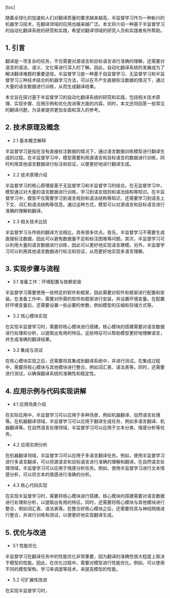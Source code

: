 
[toc]                    
                
                
随着全球化的加速和人们对翻译质量的要求越来越高，半监督学习作为一种新兴的机器学习技术，在翻译领域的应用也越来越广泛。本文将介绍一种基于半监督学习的自动化翻译系统的研究和实践，希望对翻译领域的研究人员和实践者有所帮助。

## 1. 引言

翻译是一项复杂的任务，不仅需要对源语言和目标语言进行准确的理解，还需要对语言的语法、语义、文化等进行深入的了解。因此，自动化翻译系统的发展成为了解决翻译难题的重要途径。半监督学习是一种基于自监督学习、无监督学习和半监督学习三种技术结合的机器学习方法，可以在不产生直接标注数据的情况下，通过大量的语言数据进行训练，从而生成翻译结果。

本文旨在探讨基于半监督学习的自动化翻译系统的研究和实践，包括相关技术原理、实现步骤、应用示例和优化改进等方面的内容。同时，本文还将回答一些常见的翻译问题，为读者提供更加全面和深入的参考。

## 2. 技术原理及概念

- 2.1 基本概念解释

半监督学习是指在没有直接标注数据的情况下，通过语言数据训练模型进行翻译生成的过程。在半监督学习中，模型需要利用源语言和目标语言的数据进行训练，同时利用其他语言数据进行标注和验证，以便更好地进行翻译生成。

- 2.2 技术原理介绍

半监督学习的核心原理是基于无监督学习和半监督学习的结合。在无监督学习中，模型通过对大量的语言数据进行训练，学习到语言规则和语法结构等知识。在半监督学习中，模型不仅需要学习到语言规则和语法结构等知识，还需要学习到语言上下文、词汇和语法结构等信息。通过这种方式，模型可以对源语言和目标语言进行准确的理解和翻译。

- 2.3 相关技术比较

半监督学习与传统的翻译方法相比，具有很多优点。首先，半监督学习不需要生成直接标注数据，因此可以避免数据量不足和标注困难等问题。其次，半监督学习可以利用大量的语言数据进行训练，因此可以更好地实现语言建模。另外，半监督学习可以利用其他语言数据进行标注和验证，从而更好地实现多语言理解。

## 3. 实现步骤与流程

- 3.1 准备工作：环境配置与依赖安装

半监督学习需要使用一些特定的软件和框架，因此需要对软件和框架进行配置和安装。在准备工作中，需要对所需的软件和框架进行安装，并设置环境变量。在配置好环境变量后，还需要设置一些必要的参数，例如模型的压缩和存储方式等。

- 3.2 核心模块实现

在实现半监督学习时，需要将核心模块进行搭建。核心模块的搭建需要对语言数据进行处理和分析，以提取出有用的特征。这些特征可以帮助模型更好地理解语言，并生成准确的翻译结果。

- 3.3 集成与测试

在核心模块实现之后，还需要将其集成到翻译系统中，并进行测试。在集成过程中，需要将核心模块与其他模块进行整合，例如词汇表、语法表等。同时，还需要进行测试，以确保翻译系统的准确性和稳定性。

## 4. 应用示例与代码实现讲解

- 4.1 应用场景介绍

在实际应用中，半监督学习可以应用于多种场景，例如机器翻译、自然语言处理等。在机器翻译领域，半监督学习可以应用于翻译生成任务，例如多语言翻译、机器翻译等。在自然语言处理领域，半监督学习可以应用于文本分类、情感分析等任务。

- 4.2 应用实例分析

在机器翻译领域，半监督学习可以应用于多语言翻译任务。例如，使用半监督学习进行多语言翻译，可以将源语言和目标语言进行准确的理解和翻译。在自然语言处理领域，半监督学习可以应用于情感分析任务。例如，使用半监督学习进行文本情感分析，可以将文本的情感进行准确的分析。

- 4.3 核心代码实现

在实现半监督学习时，需要将核心模块进行搭建。核心模块的搭建需要对语言数据进行处理和分析，以提取出有用的特征。同时，还需要将核心模块与其他模块进行整合，例如词汇表、语法表等。在整合好核心模块之后，还需要将其与神经网络进行整合，并进行训练和测试，以便更好地实现翻译生成。

## 5. 优化与改进

- 5.1 性能优化

半监督学习在翻译任务中的性能优化非常重要，因为翻译的准确性很大程度上取决于模型的性能。因此，在优化过程中，需要对模型进行性能优化。例如，可以使用不同的模型架构、学习率调度等技术，来提高模型的性能。

- 5.2 可扩展性改进

在实现半监督学习时，

